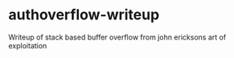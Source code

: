 # authoverflow-writeup
Writeup of stack based buffer overflow from john ericksons art of exploitation
